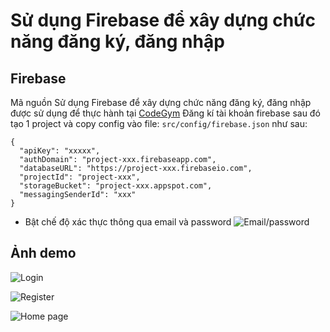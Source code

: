# Sử dụng Firebase để xây dựng chức năng đăng ký, đăng nhập

## Firebase

Mã nguồn Sử dụng Firebase để xây dựng chức năng đăng ký, đăng nhập được sử dụng để thực hành tại [CodeGym](https://codegym.vn) 
Đăng kí tài khoản firebase sau đó tạo 1 project và copy config vào file: `src/config/firebase.json` như sau:
```
{
  "apiKey": "xxxxx",
  "authDomain": "project-xxx.firebaseapp.com",
  "databaseURL": "https://project-xxx.firebaseio.com",
  "projectId": "project-xxx",
  "storageBucket": "project-xxx.appspot.com",
  "messagingSenderId": "xxx"
}
```

- Bật chế độ xác thực thông qua email và password
![Email/password](/demo/auth-password.png)

## Ảnh demo

![Login](/demo/login.jpeg)

![Register](/demo/register.jpeg)

![Home page](/demo/home.jpg)
